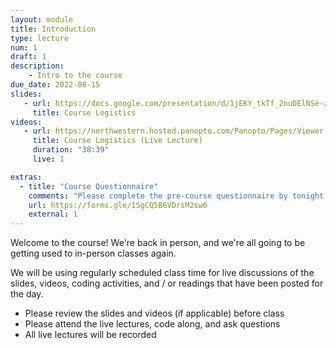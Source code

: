 ```yaml
---
layout: module
title: Introduction
type: lecture
num: 1
draft: 1
description:
    - Intro to the course
due_date: 2022-08-15
slides:
   - url: https://docs.google.com/presentation/d/1jEKY_tkTf_2nuDElNSe-zGqHXSnXwqJ7DRK9p5kDmgg/edit?usp=sharing
     title: Course Logistics
videos:
   - url: https://northwestern.hosted.panopto.com/Panopto/Pages/Viewer.aspx?id=7a215e76-1a96-467f-bd36-adab00f6fdeb
     title: Course Logistics (Live Lecture)
     duration: "38:39"
     live: 1

extras:
  - title: "Course Questionnaire"
    comments: "Please complete the pre-course questionnaire by tonight (9/22)!"
    url: https://forms.gle/1SgCQ5B6VDrsM2sw6
    external: 1
---
```


Welcome to the course! We're back in person, and we're all going to be getting used to in-person classes again.

We will be using regularly scheduled class time for live discussions of the slides, videos, coding activities, and / or readings that have been posted for the day. 

* Please review the slides and videos (if applicable) before class
* Please attend the live lectures, code along, and ask questions
* All live lectures will be recorded
